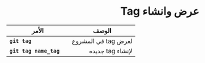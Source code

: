 # <div dir =rtl> عرض وانشاء Tag </div>
|الأمر | الوصف |
| ----------- | ----------- | 
|**`git tag  `** |<div dir = rtl> لعرض tag  في المشروع   </div>  |
| **`git tag name_tag  `** |<div dir = rtl>  لإنشاء tag  جديده </div>  | 
